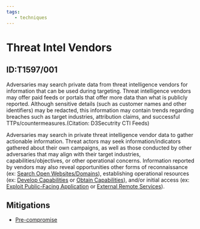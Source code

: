 ```yaml
---
tags:
   - techniques
---
```

# Threat Intel Vendors
## ID:T1597/001
Adversaries may search private data from threat intelligence vendors for information that can be used during targeting. Threat intelligence vendors may offer paid feeds or portals that offer more data than what is publicly reported. Although sensitive details (such as customer names and other identifiers) may be redacted, this information may contain trends regarding breaches such as target industries, attribution claims, and successful TTPs/countermeasures.(Citation: D3Secutrity CTI Feeds)

Adversaries may search in private threat intelligence vendor data to gather actionable information. Threat actors may seek information/indicators gathered about their own campaigns, as well as those conducted by other adversaries that may align with their target industries, capabilities/objectives, or other operational concerns. Information reported by vendors may also reveal opportunities other forms of reconnaissance (ex: [Search Open Websites/Domains](techniques/T1593)), establishing operational resources (ex: [Develop Capabilities](techniques/T1587) or [Obtain Capabilities](techniques/T1588)), and/or initial access (ex: [Exploit Public-Facing Application](techniques/T1190) or [External Remote Services](techniques/T1133)).
## Mitigations
* [Pre-compromise](mitigations/M1056)
